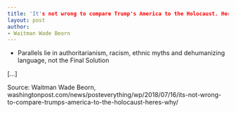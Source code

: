 ```yaml
---
title: 'It's not wrong to compare Trump's America to the Holocaust. Here's why'
layout: post
author:
- Waitman Wade Beorn
---
```


- Parallels lie in authoritarianism, racism, ethnic myths and dehumanizing language, not the Final Solution

[…]

Source: Waitman Wade Beorn, washingtonpost.com/news/posteverything/wp/2018/07/16/its-not-wrong-to-compare-trumps-america-to-the-holocaust-heres-why/
